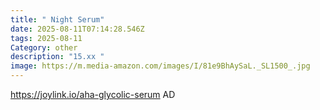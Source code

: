 ```yaml
---
title: " Night Serum"
date: 2025-08-11T07:14:28.546Z
tags: 2025-08-11
Category: other
description: "15.xx "
image: https://m.media-amazon.com/images/I/81e9BhAySaL._SL1500_.jpg
---
```

https://joylink.io/aha-glycolic-serum
AD